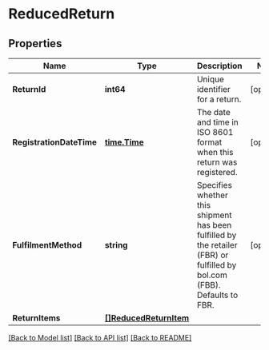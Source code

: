# ReducedReturn

## Properties

Name | Type | Description | Notes
------------ | ------------- | ------------- | -------------
**ReturnId** | **int64** | Unique identifier for a return. | [optional] 
**RegistrationDateTime** | [**time.Time**](time.Time.md) | The date and time in ISO 8601 format when this return was registered. | [optional] 
**FulfilmentMethod** | **string** | Specifies whether this shipment has been fulfilled by the retailer (FBR) or fulfilled by bol.com (FBB). Defaults to FBR. | [optional] 
**ReturnItems** | [**[]ReducedReturnItem**](ReducedReturnItem.md) |  | 

[[Back to Model list]](../README.md#documentation-for-models) [[Back to API list]](../README.md#documentation-for-api-endpoints) [[Back to README]](../README.md)


